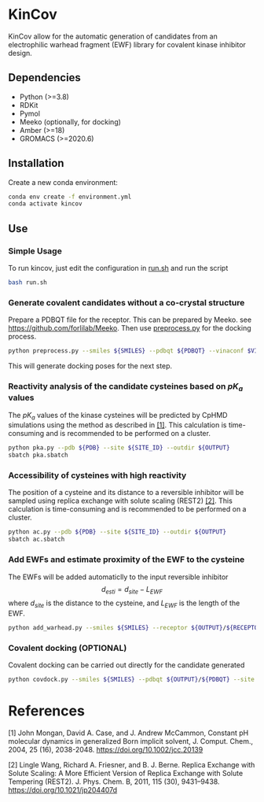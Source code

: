 # KinCov 
KinCov allow for the automatic generation of candidates from an electrophilic warhead fragment (EWF) library for covalent kinase inhibitor design.
## Dependencies
* Python (>=3.8)
* RDKit
* Pymol
* Meeko (optionally, for docking)
* Amber (>=18)
* GROMACS (>=2020.6)

## Installation
Create a new conda environment:

```bash
conda env create -f environment.yml
conda activate kincov
```

## Use
### Simple Usage
To run kincov, just edit the configuration in [run.sh](https://github.com/Zhou-Yang/kincov/edit/main/run.sh) and run the script
```bash
bash run.sh
```

### Generate covalent candidates without a co-crystal structure
Prepare a PDBQT file for the receptor. This can be prepared by Meeko.
see https://github.com/forlilab/Meeko.
Then use [preprocess.py](https://github.com/Zhou-Yang/kincov/edit/main/preprocess.py) for the docking process. 

```bash
python preprocess.py --smiles ${SMILES} --pdbqt ${PDBQT} --vinaconf $VINACONF --outdir ${OUTPUT}
```
This will generate docking poses for the next step. 

### Reactivity analysis of the candidate cysteines based on $pK_a$ values
The $pK_a$ values of the kinase cysteines will be predicted by CpHMD simulations using the method as described in [[1]](#1). This calculation is time-consuming and is recommended to be performed on a cluster. 

```bash
python pka.py --pdb ${PDB} --site ${SITE_ID} --outdir ${OUTPUT}
sbatch pka.sbatch 
```

### Accessibility of cysteines with high reactivity 
The position of a cysteine and its distance to a reversible inhibitor will be sampled using replica exchange with solute scaling (REST2) [[2]](#2). This calculation is time-consuming and is recommended to be performed on a cluster. 

```bash
python ac.py --pdb ${PDB} --site ${SITE_ID} --outdir ${OUTPUT}
sbatch ac.sbatch
```

### Add EWFs and estimate proximity of the EWF to the cysteine
The EWFs will be added automaticlly to the input reversible inhibitor
$$d_{esti}=d_{site}-L_{EWF}$$
where $d_{site}$ is the distance to the cysteine, and $L_{EWF}$ is the length of the EWF. 
```bash
python add_warhead.py --smiles ${SMILES} --receptor ${OUTPUT}/${RECEPTOR_PDB} --complex ${OUTPUT}/${COMPLEX_PDB} --outcsv ${OUTPUT}.csv --warhead ${WARHEAD_LIB} --site ${SITE_ID}
```
### Covalent docking (OPTIONAL)
Covalent docking can be carried out directly for the candidate generated
```bash
python covdock.py --smiles ${SMILES} --pdbqt ${OUTPUT}/${PDBQT} --site ${SITE_ID} --ligand ${OUTPUT}/ligand.pdb
```

# References
<a id="1">[1]</a> John Mongan, David A. Case, and J. Andrew McCammon, Constant pH molecular dynamics in generalized Born implicit solvent, J. Comput. Chem., 2004, 25 (16), 2038-2048. https://doi.org/10.1002/jcc.20139

<a id="2">[2]</a> Lingle Wang, Richard A. Friesner, and B. J. Berne. Replica Exchange with Solute Scaling: A More Efficient Version of Replica Exchange with Solute Tempering (REST2). J. Phys. Chem. B, 2011, 115 (30), 9431–9438. https://doi.org/10.1021/jp204407d
